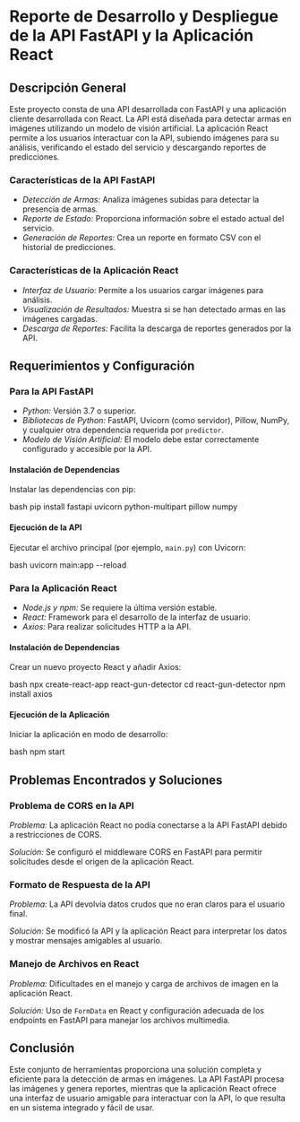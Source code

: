 # Reporte de Desarrollo y Despliegue de la API FastAPI y la Aplicación React

## Descripción General

Este proyecto consta de una API desarrollada con FastAPI y una aplicación cliente desarrollada con React. La API está diseñada para detectar armas en imágenes utilizando un modelo de visión artificial. La aplicación React permite a los usuarios interactuar con la API, subiendo imágenes para su análisis, verificando el estado del servicio y descargando reportes de predicciones.

### Características de la API FastAPI

- *Detección de Armas:* Analiza imágenes subidas para detectar la presencia de armas.
- *Reporte de Estado:* Proporciona información sobre el estado actual del servicio.
- *Generación de Reportes:* Crea un reporte en formato CSV con el historial de predicciones.

### Características de la Aplicación React

- *Interfaz de Usuario:* Permite a los usuarios cargar imágenes para análisis.
- *Visualización de Resultados:* Muestra si se han detectado armas en las imágenes cargadas.
- *Descarga de Reportes:* Facilita la descarga de reportes generados por la API.

## Requerimientos y Configuración

### Para la API FastAPI

- *Python:* Versión 3.7 o superior.
- *Bibliotecas de Python:* FastAPI, Uvicorn (como servidor), Pillow, NumPy, y cualquier otra dependencia requerida por `predictor`.
- *Modelo de Visión Artificial:* El modelo debe estar correctamente configurado y accesible por la API.

#### Instalación de Dependencias

Instalar las dependencias con pip:

bash
pip install fastapi uvicorn python-multipart pillow numpy


#### Ejecución de la API

Ejecutar el archivo principal (por ejemplo, `main.py`) con Uvicorn:

bash
uvicorn main:app --reload


### Para la Aplicación React

- *Node.js y npm:* Se requiere la última versión estable.
- *React:* Framework para el desarrollo de la interfaz de usuario.
- *Axios:* Para realizar solicitudes HTTP a la API.

#### Instalación de Dependencias

Crear un nuevo proyecto React y añadir Axios:

bash
npx create-react-app react-gun-detector
cd react-gun-detector
npm install axios


#### Ejecución de la Aplicación

Iniciar la aplicación en modo de desarrollo:

bash
npm start


## Problemas Encontrados y Soluciones

### Problema de CORS en la API

*Problema:* La aplicación React no podía conectarse a la API FastAPI debido a restricciones de CORS.

*Solución:* Se configuró el middleware CORS en FastAPI para permitir solicitudes desde el origen de la aplicación React.

### Formato de Respuesta de la API

*Problema:* La API devolvía datos crudos que no eran claros para el usuario final.

*Solución:* Se modificó la API y la aplicación React para interpretar los datos y mostrar mensajes amigables al usuario.

### Manejo de Archivos en React

*Problema:* Dificultades en el manejo y carga de archivos de imagen en la aplicación React.

*Solución:* Uso de `FormData` en React y configuración adecuada de los endpoints en FastAPI para manejar los archivos multimedia.

## Conclusión

Este conjunto de herramientas proporciona una solución completa y eficiente para la detección de armas en imágenes. La API FastAPI procesa las imágenes y genera reportes, mientras que la aplicación React ofrece una interfaz de usuario amigable para interactuar con la API, lo que resulta en un sistema integrado y fácil de usar.
